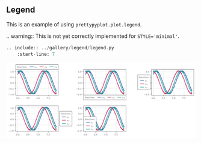 ## Legend

This is an example of using `prettypyplot.plot.legend`.

.. warning::
    This is not yet correctly implemented for `STYLE='minimal'`.

```python
.. include:: ../gallery/legend/legend.py
    :start-line: 7
```
![legend](gallery/legend/default_default_plot_legend.png)
